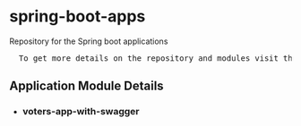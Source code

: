 # spring-boot-apps
Repository for the Spring boot applications

<pre>
  To get more details on the repository and modules visit the Wiki page.
</pre>

<h2>Application Module Details </h2>

<ul>
  <li><h3>voters-app-with-swagger</h3></li>
</ul>
